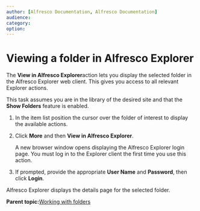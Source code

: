 ```yaml
---
author: [Alfresco Documentation, Alfresco Documentation]
audience: 
category: 
option: 
---
```


# Viewing a folder in Alfresco Explorer

The **View in Alfresco Explorer**action lets you display the selected folder in the Alfresco Explorer web client. This gives you access to all relevant Explorer actions.

This task assumes you are in the library of the desired site and that the **Show Folders** feature is enabled.

1.  In the item list position the cursor over the folder of interest to display the available actions.

2.  Click **More** and then **View in Alfresco Explorer**.

    A new browser window opens displaying the Alfresco Explorer login page. You must log in to the Explorer client the first time you use this action.

3.  If prompted, provide the appropriate **User Name** and **Password**, then click **Login**.


Alfresco Explorer displays the details page for the selected folder.

**Parent topic:**[Working with folders](../concepts/library-folder-intro.md)

